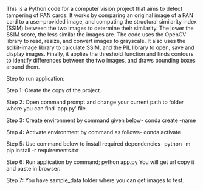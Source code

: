 This is a Python code for a computer vision project that aims to detect tampering of PAN cards. It works by comparing an original image of a PAN card to a user-provided image, and computing the structural similarity index (SSIM) between the two images to determine their similarity. The lower the SSIM score, the less similar the images are. The code uses the OpenCV library to read, resize, and convert images to grayscale. It also uses the scikit-image library to calculate SSIM, and the PIL library to open, save and display images. Finally, it applies the threshold function and finds contours to identify differences between the two images, and draws bounding boxes around them.

Step to run application:

Step 1:	Create the copy of the project.

Step 2: Open command prompt and change your current path 
to folder where you can find 'app.py' file.

Step 3: Create environment by command given below-
conda create -name <environment name>

Step 4: Activate environment by command as follows-
conda activate <environment name>

Step 5: Use command below to install required dependencies-
python -m pip install -r requirements.txt

Step 6: Run application by command;
python app.py
You will get url copy it and paste in browser.

Step 7: You have sample_data folder where you can get images to test.
